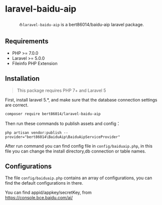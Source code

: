 # laravel-baidu-aip

<p align="center">⛵<code>laravel-baidu-aip</code> is a bert86014/baidu-aip laravel package.</p>



Requirements
------------
 - PHP >= 7.0.0
 - Laravel >= 5.0.0
 - Fileinfo PHP Extension

Installation
------------

> This package requires PHP 7+ and Laravel 5

First, install laravel 5.*, and make sure that the database connection settings are correct.

```
composer require bert86014/laravel-baidu-aip
```

Then run these commands to publish assets and config：

```
php artisan vendor:publish --provider="bert86014\BaiduAip\BaiduAipServiceProvider"
```
After run command you can find config file in `config/baiduaip.php`, in this file you can change the install directory,db connection or table names.


Configurations
------------
The file `config/baiduaip.php` contains an array of configurations, you can find the default configurations in there.

You can find appid/appkey/secretKey, from https://console.bce.baidu.com/ai/ 


